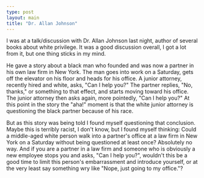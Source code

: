 ```yaml
---
type: post
layout: main
title: "Dr. Allan Johnson"
---
```

I was at a talk/discussion with Dr. Allan Johnson last night, author of
several books about white privilege. It was a good discussion overall, I got a
lot from it, but one thing sticks in my mind.

  
He gave a story about a black man who founded and was now a partner in his own
law firm in New York. The man goes into work on a Saturday, gets off the
elevator on his floor and heads for his office. A junior attorney, recently
hired and white, asks, "Can I help you?" The partner replies, "No, thanks," or
something to that effect, and starts moving toward his office. The junior
attorney then asks again, more pointedly, "Can I help you?" At this point in
the story the "aha!" moment is that the white junior attorney is questioning
the black partner because of his race.

  
But as this story was being told I found myself questioning that conclusion.
Maybe this is terribly racist, I don't know, but I found myself thinking:
Could a middle-aged white person walk into a partner's office at a law firm in
New York on a Saturday without being questioned at least once? Absolutely no
way. And if you are a partner in a law firm and someone who is obviously a new
employee stops you and asks, "Can I help you?", wouldn't this be a good time
to limit this person's embarrassment and introduce yourself, or at the very
least say something wry like "Nope, just going to my office."?

